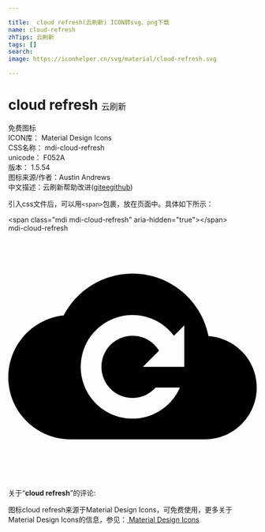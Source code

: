 ```yaml
---

title:  cloud refresh(云刷新) ICON转svg、png下载
name: cloud-refresh
zhTips: 云刷新
tags: []
search: 
image: https://iconhelper.cn/svg/material/cloud-refresh.svg

---
```


# cloud refresh  <small style="font-size: 60%;font-weight: 100">云刷新</small>


<div class="detail-page">
<p>
<span><span class="badge-success badge">免费图标</span> </span>
<br/>
<span>
ICON库：
<span class="badge-secondary badge">Material Design Icons</span> 
</span>
<br/>
<span>
CSS名称：
<span class="badge-secondary badge">mdi-cloud-refresh</span> 
</span>
<br/>
<span>
unicode：
<span class="badge-secondary badge">F052A</span> 
<copy-btn content='F052A' btn-title=""></copy-btn>
<copy-btn :content='String.fromCodePoint(parseInt("F052A", 16))' btn-title="复制U"></copy-btn>
</span>
<br/>
<span>
版本：
<span class="badge-secondary badge">1.5.54</span> 
</span>
<br/>
<span>图标来源/作者：<span class="badge-light badge">Austin Andrews</span></span> 
<br/>
<span class="zh-detail">中文描述：<span class="badge-primary badge">云刷新</span><span class="help-link"><span>帮助改进</span>(<a href="https://gitee.com/liuwave/icon-helper/edit/master/json/material/cloud-refresh.json" target="_blank" rel="noopener noreferrer">gitee</a><a href="https://github.com/liuwave/icon-helper/edit/master/json/material/cloud-refresh.json" target="_blank" rel="noopener noreferrer">github</a></span>)</span><br/>
</p>
</div>
<div class="alert alert-dark">
  <i class="mdi mdi-cloud-refresh mdi-48px"></i>
  <i class="mdi mdi-cloud-refresh mdi-36px"></i>
  <i class="mdi mdi-cloud-refresh mdi-24px"></i>
  <i class="mdi mdi-cloud-refresh mdi-18px"></i>
</div>
<div>
  <p>引入css文件后，可以用<code>&lt;span&gt;</code>包裹，放在页面中。具体如下所示：    
  </p>
  <div class="alert alert-primary" style="font-size: 14px">
    &lt;span class="mdi mdi-cloud-refresh" aria-hidden="true"&gt;&lt;/span&gt;
    <copy-btn content='<span class="mdi mdi-cloud-refresh" aria-hidden="true"></span>'></copy-btn>
  </div>
  <div class="alert alert-secondary">
    <i class="mdi mdi-cloud-refresh"
    style="font-size: 24px"
    aria-hidden="true"></i> mdi-cloud-refresh
    <copy-btn content="mdi-cloud-refresh" btn-title="复制图标名称"></copy-btn>
  </div>
</div>
<div id="svg" class="svg-wrap">
<svg xmlns="http://www.w3.org/2000/svg" viewBox="0 0 24 24"><path d="M12 4C15.64 4 18.67 6.59 19.35 10.04C21.95 10.22 24 12.36 24 15C24 17.76 21.76 20 19 20H6C2.69 20 0 17.31 0 14C0 10.91 2.34 8.36 5.35 8.04C6.6 5.64 9.11 4 12 4M17 13V9L16 10C15.09 8.79 13.64 8 12 8C9.24 8 7 10.24 7 13C7 15.76 9.24 18 12 18C14.05 18 15.81 16.77 16.58 15H14.24C13.69 15.61 12.89 16 12 16C10.34 16 9 14.66 9 13C9 11.34 10.34 10 12 10C13.09 10 14.04 10.58 14.56 11.44L13 13H17Z" /></svg>
</div>
<detail full-name='mdi-cloud-refresh'></detail>
<div class="icon-detail__container">
<p>关于“<b>cloud refresh</b>”的评论:</p>
</div>
<Vssue title="关于“cloud refresh”的评论" />    
<div><p>图标cloud refresh来源于Material Design Icons，可免费使用，更多关于 Material Design Icons的信息，参见：<a target="_blank" href="https://iconhelper.cn/material.html"> Material Design Icons</a>
</p></div>
